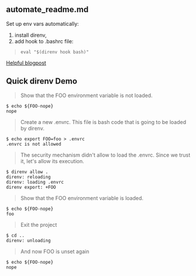 ## automate_readme.md

Set up env vars automatically:

1. install direnv, 
2. add hook to .bashrc file:
>`eval "$(direnv hook bash)"`

[Helpful blogpost](https://kellner.io/direnv.html)

## Quick direnv Demo

>Show that the FOO environment variable is not loaded.
```
$ echo ${FOO-nope}
nope
```

>Create a new .envrc. This file is bash code that is going to be loaded by direnv.
```
$ echo export FOO=foo > .envrc
.envrc is not allowed
```

>The security mechanism didn't allow to load the .envrc. Since we trust it, let's allow its execution.
```
$ direnv allow .
direnv: reloading
direnv: loading .envrc
direnv export: +FOO
```

>Show that the FOO environment variable is loaded.
```
$ echo ${FOO-nope}
foo
```

>Exit the project
```
$ cd ..
direnv: unloading
```

>And now FOO is unset again
```
$ echo ${FOO-nope}
nope
```